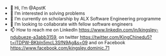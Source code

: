 - 👋 Hi, I’m @ApstK
- 👀 I’m interested in solving problems 
- 🌱 I’m currently on scholarship by ALX Software Engineering programme 
- 💞️ I’m looking to collaborate with fellow software engineers 
- 📫 How to reach me on LinkedIn https://www.linkedin.com/in/kingsley-ndubueze-a3abb3159, on twitter https://twitter.com/KingChinedu5?t=iTDPW-BKbln5mcL3SfN9Ag&s=09 and on Facebook https://www.facebook.com/kingsley.dominic.71

<!---
ApstK/ApstK is a ✨ special ✨ repository because its `README.md` (this file) appears on your GitHub profile.
You can click the Preview link to take a look at your changes.
--->
